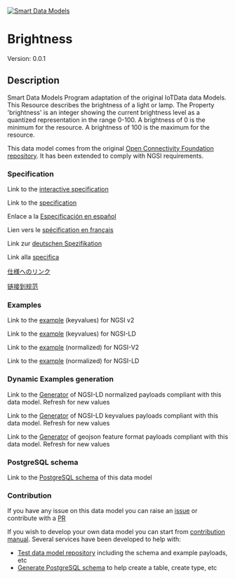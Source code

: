 [![Smart Data Models](https://smartdatamodels.org/wp-content/uploads/2022/01/SmartDataModels_logo.png "Logo")](https://smartdatamodels.org)
# Brightness
Version: 0.0.1

## Description 

Smart Data Models Program adaptation of the original IoTData data Models. This Resource describes the brightness of a light or lamp. The Property 'brightness' is an integer showing the current brightness level as a quantized representation in the range 0-100. A brightness of 0 is the minimum for the resource. A brightness of 100 is the maximum for the resource.

This data model comes from the original [Open Connectivity Foundation repository](https://github.com/openconnectivityfoundation/IoTDataModels). It has been extended to comply with NGSI requirements.
### Specification

Link to the [interactive specification](https://swagger.lab.fiware.org/?url=https://smart-data-models.github.io/dataModel.OCF/Brightness/swagger.yaml)

Link to the [specification](https://github.com/smart-data-models/dataModel.OCF/blob/master/Brightness/doc/spec.md)

Enlace a la [Especificación en español](https://github.com/smart-data-models/dataModel.OCF/blob/master/Brightness/doc/spec_ES.md)

Lien vers le [spécification en français](https://github.com/smart-data-models/dataModel.OCF/blob/master/Brightness/doc/spec_FR.md)

Link zur [deutschen Spezifikation](https://github.com/smart-data-models/dataModel.OCF/blob/master/Brightness/doc/spec_DE.md)

Link alla [specifica](https://github.com/smart-data-models/dataModel.OCF/blob/master/Brightness/doc/spec_IT.md)

[仕様へのリンク](https://github.com/smart-data-models/dataModel.OCF/blob/master/Brightness/doc/spec_JA.md)

[链接到规范](https://github.com/smart-data-models/dataModel.OCF/blob/master/Brightness/doc/spec_ZH.md)
### Examples

Link to the [example](https://smart-data-models.github.io/dataModel.OCF/Brightness/examples/example.json) (keyvalues) for NGSI v2

Link to the [example](https://smart-data-models.github.io/dataModel.OCF/Brightness/examples/example.jsonld) (keyvalues) for NGSI-LD

Link to the [example](https://smart-data-models.github.io/dataModel.OCF/Brightness/examples/example-normalized.json) (normalized) for NGSI-V2

Link to the [example](https://smart-data-models.github.io/dataModel.OCF/Brightness/examples/example-normalized.jsonld) (normalized) for NGSI-LD
### Dynamic Examples generation

Link to the [Generator](https://smartdatamodels.org/extra/ngsi-ld_generator.php?schemaUrl=https://raw.githubusercontent.com/smart-data-models/dataModel.OCF/master/Brightness/schema.json&email=info@smartdatamodels.org) of NGSI-LD normalized payloads compliant with this data model. Refresh for new values

Link to the [Generator](https://smartdatamodels.org/extra/ngsi-ld_generator_keyvalues.php?schemaUrl=https://raw.githubusercontent.com/smart-data-models/dataModel.OCF/master/Brightness/schema.json&email=info@smartdatamodels.org) of NGSI-LD keyvalues payloads compliant with this data model. Refresh for new values

Link to the [Generator](https://smartdatamodels.org/extra/geojson_features_generator.php?schemaUrl=https://raw.githubusercontent.com/smart-data-models/dataModel.OCF/master/Brightness/schema.json&email=info@smartdatamodels.org) of geojson feature format payloads compliant with this data model. Refresh for new values
### PostgreSQL schema

Link to the [PostgreSQL schema](https://github.com/smart-data-models/dataModel.OCF/blob/master/Brightness/schema.sql) of this data model
### Contribution

 If you have any issue on this data model you can raise an [issue](https://github.com/smart-data-models/dataModel.OCF/issues)  or contribute with a [PR](https://github.com/smart-data-models/dataModel.OCF/pulls)

 If you wish to develop your own data model you can start from [contribution manual](https://bit.ly/contribution_manual). Several services have been developed to help with: 
 - [Test data model repository](https://smartdatamodels.org/index.php/data-models-contribution-api/) including the schema and example payloads, etc
 - [Generate PostgreSQL schema](https://smartdatamodels.org/index.php/sql-service/) to help create a table, create type, etc